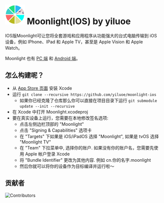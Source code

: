 # [![AppVeyor Build Status](https://github.com/yiluoe/moonlight-ios/blob/yiluoe/Limelight/Images.xcassets/AppIcon.appiconset/Other/64x64.png?raw=true)](https://ci.appveyor.com/project/cgutman/moonlight-ios/branch/master) Moonlight(IOS) by yiluoe

IOS版Moonlight可让您将全套游戏和应用程序从功能强大的台式电脑传输到 iOS 设备，例如 IPhone、IPad 和 Apple TV，甚至是 Apple Vision 和 Apple Watch。

Moonlight 也有 [PC 端](https://github.com/moonlight-stream/moonlight-qt) 和 [Android 端](https://github.com/moonlight-stream/moonlight-android)。

## 怎么构建呢？

* 从 [App Store 页面](https://apps.apple.com/us/app/xcode/id497799835) 安装 Xcode
* 运行 `git clone --recursive https://github.com/yiluoe/moonlight-ios`
  *  如果你已经克隆了仓库那么你可以直接在项目目录下运行 `git submodule update --init --recursive`
* 在 Xcode 中打开 Moonlight.xcodeproj
* 要在真实设备上运行，您需要在本地修改签名选项:
  * 点击左侧边栏顶部的 "Moonlight"
  * 点击 "Signing & Capabilities" 选项卡
  * 在 "Targets" 下如果是 iOS/iPadOS 选择 "Moonlight", 如果是 tvOS 选择 "Moonlight TV"
  * 在 "Team" 下拉菜单中, 选择你的账户. 如果没有你的账户名，您需要先使用 Apple 帐户登录 Xcode
  * 将 "Bundle Identifier" 更改为其他内容. 例如 cn.你的名字.moonlight
  * 然后你就可以将你的设备作为目标编译并运行啦～

## 贡献者

![Contributors](https://contrib.rocks/image?repo=yiluoe/moonlight-ios)